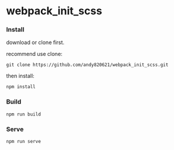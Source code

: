 # webpack_init_scss

### Install

download or clone first.

recommend use clone:
```shell
git clone https://github.com/andy820621/webpack_init_scss.git
```

then install:
```shell
npm install
```

### Build

```shell
npm run build
```

### Serve

```shell
npm run serve
```
